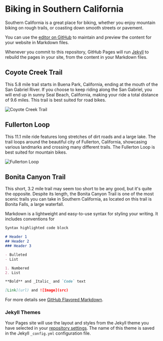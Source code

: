 # Biking in Southern California

Southern California is a great place for biking, whether you enjoy mountain biking on rough trails, or coasting down smooth streets or pavement. 

You can use the [editor on GitHub](https://github.com/iNeedTherapy/site/edit/main/README.md) to maintain and preview the content for your website in Markdown files.

Whenever you commit to this repository, GitHub Pages will run [Jekyll](https://jekyllrb.com/) to rebuild the pages in your site, from the content in your Markdown files.

## Coyote Creek Trail
This 5.8 mile trail starts in Buena Park, California, ending at the mouth of the San Gabriel River. If you choose to keep riding along the San Gabriel, you will end up in sunny Seal Beach, California, making your ride a total distance of 9.6 miles. This trail is best suited for road bikes. 

![Coyote Creek Trail](https://user-images.githubusercontent.com/91549633/135110271-4e221683-da5a-47b3-ba4e-7f41747fbc22.png)

## Fullerton Loop
This 11.1 mile ride features long stretches of dirt roads and a large lake. The trail loops around the beautiful city of Fullerton, California, showcasing various landmarks and crossing many different trails. The Fullerton Loop is best suited for mountain bikes. 

![Fullerton Loop](https://user-images.githubusercontent.com/91549633/135111309-d493e77f-4949-4279-a944-2cb39847385f.png)

## Bonita Canyon Trail
This short, 3.2 mile trail may seem too short to be any good, but it's quite the opposite. Despite its length, the Bonita Canyon Trail is one of the most scenic trails you can take in Southern California, as located on this trail is Bonita Falls, a large waterfall. 

Markdown is a lightweight and easy-to-use syntax for styling your writing. It includes conventions for

```markdown
Syntax highlighted code block

# Header 1
## Header 2
### Header 3

- Bulleted
- List

1. Numbered
2. List

**Bold** and _Italic_ and `Code` text

[Link](url) and ![Image](src)
```

For more details see [GitHub Flavored Markdown](https://guides.github.com/features/mastering-markdown/).

### Jekyll Themes

Your Pages site will use the layout and styles from the Jekyll theme you have selected in your [repository settings](https://github.com/iNeedTherapy/site/settings/pages). The name of this theme is saved in the Jekyll `_config.yml` configuration file.
